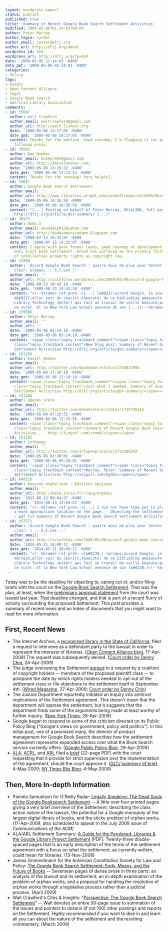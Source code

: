 ```yaml
---
layout: wordpress-import
status: publish
published: true
title: 'Summary of Recent Google Book Search Settlement Activities'
modified: 2009-05-06T01:14:03+00:00
author: Peter Murray
author_login: lyrdor
author_email: jester@dltj.org
author_url: http://dltj.org/about
wordpress_id: 924
wordpress_url: http://dltj.org/?p=924
date: '2009-05-05 21:14:03 -0400'
date_gmt: '2009-05-06 01:14:03 -0400'
categories:
- Policy
tags:
- Google
- Open Content Alliance
- legal
- Google Book Search
- American Library Association
comments:
- id: 35687
  author: walt crawford
  author_email: waltcrawford@gmail.com
  author_url: http://walt.lishost.org
  date: '2009-05-06 12:17:05 -0400'
  date_gmt: '2009-05-06 16:17:05 -0400'
  content: Thanks for the mention. Good roundup; I'm flagging it for part of an eventual
    followup essay.
- id: 35692
  author: Dan Hooker
  author_email: hooker001@gmail.com
  author_url: http://danielhooker.com/
  date: '2009-05-06 13:15:22 -0400'
  date_gmt: '2009-05-06 17:15:22 -0400'
  content: Thanks for the roundup! Very helpful.
- id: 35697
  author: Google Book Search Settlement
  author_email: ''
  author_url: http://www.libraries.wright.edu/noshelfrequired/2009/05/06/google-book-search-settlement/
  date: '2009-05-06 14:36:50 -0400'
  date_gmt: '2009-05-06 18:36:50 -0400'
  content: "[...] Posting on behalf of Peter Murray, OhioLINK, full post at:&nbsp;
    http://dltj.org/article/gbs-summary/ [...]"
- id: 36975
  author: Dada X
  author_email: akadada2012@yahoo.com
  author_url: http://dadaxamericadamn.blogspot.com
  date: '2009-07-13 10:32:07 -0400'
  date_gmt: '2009-07-13 14:32:07 -0400'
  content: I agree with post format leads, good roundup of developments in google
    anti trust book settlement. Greed has surfaced as the primary factor in the abolishment
    of intellectual property rights as copyright law.
- id: 37880
  author: 'Accord Google Book Search : quatre mois de plus pour tenter d&#8217;y voir
    clair. &laquo; :: S.I.Lex ::'
  author_email: ''
  author_url: http://scinfolex.wordpress.com/2009/05/09/accord-google-book-search-quatre-mois-de-plus-pour-tenter-dy-voir-un-peu-plus-clair/
  date: '2009-08-23 10:43:18 -0400'
  date_gmt: '2009-08-23 14:43:18 -0400'
  content: "<!--%kramer-ref-pre%-->[...] l&#8217;accord Google, je vous recommande
    d&#8217;aller voir du c&ocirc;t&eacute; de ce biblioblog am&eacute;ricain (Disruptive
    Library Technology Jester) qui fait un travail de veille &eacute;patant &agrave;
    ce sujet. Et la New York Law School annonce de son [...]<!--%kramer-ref-post%-->"
- id: 159986
  author: Peter Murray
  author_email: ''
  author_url: ''
  date: '2009-05-06 01:14:10 -0400'
  date_gmt: '2009-05-06 05:14:10 -0400'
  content: '<span class="topsy_trackback_comment"><span class="topsy_twitter_username"><span
    class="topsy_trackback_content">New blog post: Summary of Recent Google Book Search
    Settlement Activities http://dltj.org/article/gbs-summary/</span></span>'
- id: 161283
  author: Daniel Hooker
  author_email: ''
  author_url: http://twitter.com/danhooker/status/1718427056
  date: '2009-05-06 17:10:10 -0400'
  date_gmt: '2009-05-06 21:10:10 -0400'
  content: <span class="topsy_trackback_comment"><span class="topsy_twitter_username"><span
    class="topsy_trackback_content">Just what I needed. Summary of Google Book Search
    Settlement Activities http://dltj.org/article/gbs-summary/</span></span>
- id: 161284
  author: eBooks Store
  author_email: ''
  author_url: http://twitter.com/ebooksstore/status/1714735163
  date: '2009-05-06 07:25:55 -0400'
  date_gmt: '2009-05-06 11:25:55 -0400'
  content: <span class="topsy_trackback_comment"><span class="topsy_twitter_username"><span
    class="topsy_trackback_content">Summary of Recent Google Book Search Settlement
    Activities ... http://tinyurl.com/ctnmkl</span></span>
- id: 161285
  author: infopeep
  author_email: ''
  author_url: http://twitter.com/infopeep/status/1712188343
  date: '2009-05-06 01:20:01 -0400'
  date_gmt: '2009-05-06 05:20:01 -0400'
  content: '<span class="topsy_trackback_comment"><span class="topsy_twitter_username"><span
    class="topsy_trackback_content">Murray, Peter: Summary of Recent Google Book Search
    Settlement Activities http://snipurl.com/hg3b1</span></span>'
- id: 648526
  author: Oeuvres orphelines - Editions epuisees
  author_email: ''
  author_url: http://bat8.inria.fr/~lang/orphan/
  date: '2013-08-13 08:04:57 -0400'
  date_gmt: '2013-08-13 12:04:57 -0400'
  content: "<!--%kramer-ref-pre%-->[...] I did not have time yet to place this in
    a more appropriate location on the page.   Objecting the settlement deadline extension
    : pdf txt Summary of Recent Google Book Search Settlement Activities [...]<!--%kramer-ref-post%-->"
- id: 657571
  author: 'Accord Google Book Search : quatre mois de plus pour tenter d&rsquo;y voir
    clair. | :: S.I.Lex ::'
  author_email: ''
  author_url: http://scinfolex.com/2009/05/09/accord-google-book-search-quatre-mois-de-plus-pour-tenter-dy-voir-un-peu-plus-clair/#comments
  date: '2014-05-21 16:09:12 -0400'
  date_gmt: '2014-05-21 20:09:12 -0400'
  content: "<!--%kramer-ref-pre%-->[&#8230;] l&rsquo;accord Google, je vous recommande
    d&rsquo;aller voir du c&ocirc;t&eacute; de ce biblioblog am&eacute;ricain (Disruptive
    Library Technology Jester) qui fait un travail de veille &eacute;patant &agrave;
    ce sujet. Et la New York Law School annonce de son [&#8230;]<!--%kramer-ref-post%-->"
---
```

<p>Today was to be the deadline for objecting to, opting out of, and/or filing briefs with the court on the <a href="http://books.google.com/googlebooks/agreement/" title="Google Book Search Settlement Agreement">Google Book Search Settlement</a>.  That was the plan, at least, when the <a href="http://docs.justia.com/cases/federal/district-courts/new-york/nysdce/1:2005cv08136/273913/64/" title="Court order granting preliminary settlement approval, 17-Nov-2008">preliminary approval statement</a> from the court was issued last year.  That deadline changed, and that is part of a recent flurry of activity surrounding the proposed Settlement.  This post provides a summary of recent news and an index of documents that you might want to read for more information.<br />
<!--more--></p>
<h2>First, Recent News</h2>
<ul type="disc">
<li>The Internet Archive, a <a href="http://www.post-gazette.com/pg/07175/796164-96.stm" title="The Internet gives birth to an 'official' online library">recognized library in the State of California</a>, filed a request to intervene as a defendant party to the lawsuit in order to represent the interests of libraries.  (<a href="http://www.opencontentalliance.org/2009/04/17/internet-archive-files-intervention-request/" title="Internet Archive files Intervention Request on Open Content Alliance (OCA) blog">Open Content Alliance blog</a>, 17-Apr-2009)  The request was subsequently denied.  (<a href="http://docs.justia.com/cases/federal/district-courts/new-york/nysdce/1:2005cv08136/273913/92/" title="The Author's Guild et al v. Google Inc. Document 92 - :: Justia Docs">Court order by Denny Chin</a>, 24-Apr-2009)
	</li>
<li>The judge overseeing the Settlement <a href="http://docs.justia.com/cases/federal/district-courts/new-york/nysdce/1:2005cv08136/273913/89/" title="The Author's Guild et al v. Google Inc. Document 89 - :: Justia Docs">agreed</a> to a request by a coalition of copyright holders -- members of the proposed plaintiff class -- to postpone the date by which rights holders needed to opt-out of the settlement class or file objections to the settlement itself to September 4th. (<a href="http://www.wired.com/epicenter/2009/04/google-agrees-to-books-settlement-delay/" title="Google Agrees to Books Settlement Delay | Epicenter blog at Wired Magazine">Wired Magazine</a>, 27-Apr-2009; <a href="http://docs.justia.com/cases/federal/district-courts/new-york/nysdce/1:2005cv08136/273913/89/" title="The Author's Guild et al v. Google Inc. Document 89 - :: Justia Docs">Court order by Denny Chin</a>)</li>
<li>The Justice Department reportedly initiated an inquiry into antitrust implications of the Settlement agreement.  This doesn't mean that the department will oppose the settlement, but it suggests that the department finds some of the arguments being made at least worthy of further inquiry.  (<a href="http://www.nytimes.com/2009/04/29/technology/internet/29google.html" title="Justice Dept. Opens Antitrust Inquiry Into Google Books Deal, NY Times">New York Times</a>, 28-Apr-2009)</li>
<li>Google began to respond to some of the criticism directed on its Public Policy Blog ("Google's views on government, policy and politics").  In this initial post, one of a promised many, the director of product management for Google Book Search describes how the settlement agreement represents expanded access over what the Book Search service currently offers. (<a href="http://googlepublicpolicy.blogspot.com/2009/04/google-book-search-settlement-will.html" title="Google Public Policy Blog: Google Book Search settlement will expand access">Google Public Policy Blog</a>, 29-Apr-2009)</li>
<li><acronym title="American Library Association">ALA</acronym>, <acronym title="Association of College and Research Libraries">ACRL</acronym>, and <acronym title="Association of Research Libraries">ARL</acronym> filed a <a href="http://wo.ala.org/gbs/wp-content/uploads/2009/05/googlebrieffinal.pdf" title="ALA, ACRL, ARL joint amicus brief in response to the Google Book Search Settlement">brief</a> [22-page PDF] with the court requesting that it provide for strict supervision over the implementation of the agreement, should the court approve it. (<a href="/article/gbs-libraries-brief/"><acronym title="Library Associations File Amicus Brief for Google Book Search Settlement, DLTJ"><i>DLTJ</i></acronym> summary of brief</a>, 4-May-2009; <a href="http://bits.blogs.nytimes.com/2009/05/04/libraries-ask-judge-to-monitor-google-books-settlement/" title="Libraries Ask Judge to Monitor Google Books Settlement - Bits Blog - NYTimes.com">NY Times Bits Blog</a>, 4-May-2009)</li>
</ul>
<h2>Then, More In-depth Information</h2>
<ul type="disc">
<li>Pamela Samuelson for O'Reilly Radar: <a href="http://radar.oreilly.com/2009/04/legally-speaking-the-dead-soul.html" title="Pamela Samuelson on O'Reilly Radar blog">Legally Speaking:  The Dead Souls of the Google Booksearch Settlement</a> -- A little over four printed pages giving a very brief overview of the Settlement, describing the class action nature of the lawsuit, the potential for a Google monopoly of the largest digital library of books, and the sticky problem of orphan works. (17-Apr-2009, also scheduled to appear in the July 2009 issue of <i>Communications of the ACM</i>)</li>
<li>ALA/ARL Settlement Summary: <a href="http://wo.ala.org/gbs/wp-content/uploads/2008/12/a-guide-for-the-perplexed.pdf" title="ALA/ARL Summary of Settlement Terms">A Guide for the Perplexed: Libraries &amp; the Google Library Project Settlement</a> [PDF]: Twenty-three double-spaced pages that is an early description of the terms of the settlement agreement with a focus on what the settlement, as currently written, could mean for libraries. (13-Nov-2008)</li>
<li>James Grimmelmann for the American Constitution Society for Law and Policy: <a href="http://www.acslaw.org/files/Grimmelmann%20Issue%20Brief.pdf" title="Grimmelmann's Google Book Search Settlement report">The Google Book Search Settlement: Ends, Means, and the Future of Books</a> -- Seventeen pages of dense prose in three parts:  an analysis of the lawsuit and its settlement, an in-depth examination of the problem of orphan works, and a proposal for handling the resolution of orphan works through a legislative process rather than a judicial process.  (April 2009)</li>
<li>Walt Crawford's Cites &amp; Insights: "<a href="http://citesandinsights.info/civ9i4.pdf" title="Cites and Insights, Volume 9, Issue 4 in PDF">Perspective: The Google Book Search Settlement</a>" -- Walt devotes an entire 30-page issue to summation of the issues and pointers to dozens (if not 100) other postings and reports on the Settlement.  <em>Highly recommended</em> if you want to dive in and learn all you can about the nature of the settlement and the resulting commentary. (March 2009)</li>
</ul>
